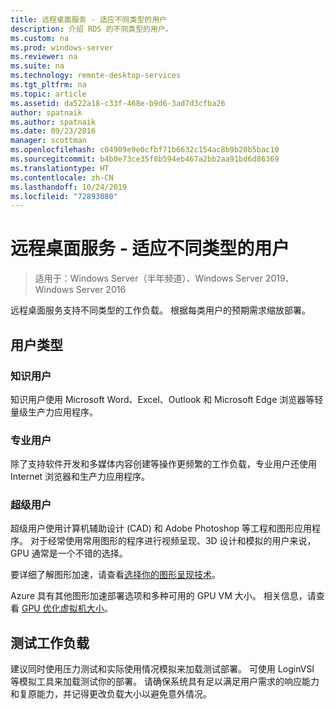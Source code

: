 ```yaml
---
title: 远程桌面服务 - 适应不同类型的用户
description: 介绍 RDS 的不同类型的用户。
ms.custom: na
ms.prod: windows-server
ms.reviewer: na
ms.suite: na
ms.technology: remote-desktop-services
ms.tgt_pltfrm: na
ms.topic: article
ms.assetid: da522a18-c33f-468e-b9d6-3ad7d3cfba26
author: spatnaik
ms.author: spatnaik
ms.date: 09/23/2016
manager: scottman
ms.openlocfilehash: c04909e9e0cfbf71b6632c154ac8b9b20b5bac10
ms.sourcegitcommit: b4b0e73ce35f8b594eb467a2bb2aa91bd6d86369
ms.translationtype: HT
ms.contentlocale: zh-CN
ms.lasthandoff: 10/24/2019
ms.locfileid: "72893080"
---
```

# <a name="remote-desktop-services---cater-to-different-kinds-of-users"></a>远程桌面服务 - 适应不同类型的用户

>适用于：Windows Server（半年频道）、Windows Server 2019、Windows Server 2016

远程桌面服务支持不同类型的工作负载。 根据每类用户的预期需求缩放部署。

## <a name="types-of-users"></a>用户类型

### <a name="knowledge-user"></a>知识用户

知识用户使用 Microsoft Word、Excel、Outlook 和 Microsoft Edge 浏览器等轻量级生产力应用程序。

### <a name="professional-user"></a>专业用户

除了支持软件开发和多媒体内容创建等操作更频繁的工作负载，专业用户还使用 Internet 浏览器和生产力应用程序。

### <a name="power-user"></a>超级用户

超级用户使用计算机辅助设计 (CAD) 和 Adobe Photoshop 等工程和图形应用程序。 对于经常使用常用图形的程序进行视频呈现、3D 设计和模拟的用户来说，GPU 通常是一个不错的选择。

要详细了解图形加速，请查看[选择你的图形呈现技术](rds-graphics-virtualization.md)。

Azure 具有其他图形加速部署选项和多种可用的 GPU VM 大小。 相关信息，请查看 [GPU 优化虚拟机大小](https://docs.microsoft.com/azure/virtual-machines/windows/sizes-gpu)。

## <a name="test-workload"></a>测试工作负载

建议同时使用压力测试和实际使用情况模拟来加载测试部署。 可使用 LoginVSI 等模拟工具来加载测试你的部署。 请确保系统具有足以满足用户需求的响应能力和复原能力，并记得更改负载大小以避免意外情况。
